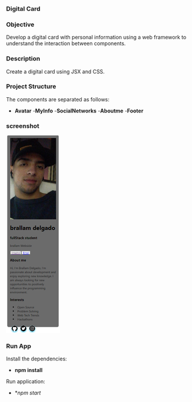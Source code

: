 ### Digital Card

### Objective
Develop a digital card with personal information using a web framework to understand the interaction between components.
### Description
Create a digital card using JSX and CSS.
### Project Structure
The components are separated as follows:
- **Avatar**
-**MyInfo**
-**SocialNetworks**
-**Aboutme**
-**Footer**

### screenshot
![Alt text](image.png)

### Run App
Install the dependencies:
- **npm install**

Run application:
- **npm start*